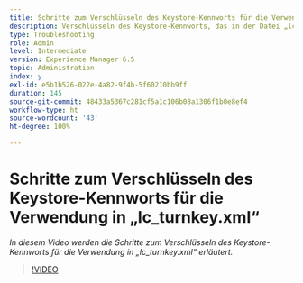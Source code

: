 ```yaml
---
title: Schritte zum Verschlüsseln des Keystore-Kennworts für die Verwendung in „lc_turnkey.xml“
description: Verschlüsseln des Keystore-Kennworts, das in der Datei „lc_turnkey.xml“ konfiguriert werden soll
type: Troubleshooting
role: Admin
level: Intermediate
version: Experience Manager 6.5
topic: Administration
index: y
exl-id: e5b1b526-022e-4a82-9f4b-5f60210bb9ff
duration: 145
source-git-commit: 48433a5367c281cf5a1c106b08a1306f1b0e8ef4
workflow-type: ht
source-wordcount: '43'
ht-degree: 100%

---
```


# Schritte zum Verschlüsseln des Keystore-Kennworts für die Verwendung in „lc_turnkey.xml“

*In diesem Video werden die Schritte zum Verschlüsseln des Keystore-Kennworts für die Verwendung in „lc_turnkey.xml“ erläutert.*

>[!VIDEO](https://video.tv.adobe.com/v/335538?quality=12&learn=on)
